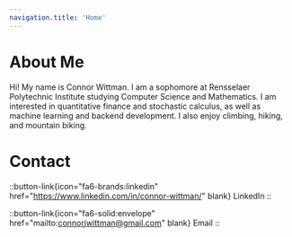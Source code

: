 ```yaml
---
navigation.title: 'Home'
---
```


# About Me

Hi! My name is Connor Wittman. I am a sophomore at Rensselaer Polytechnic Institute studying Computer Science and Mathematics. I am interested in quantitative finance and stochastic calculus, as well as machine learning and backend development. I also enjoy climbing, hiking, and mountain biking. 

# Contact

::button-link{icon="fa6-brands:linkedin" href="https://www.linkedin.com/in/connor-wittman/" blank}
LinkedIn
::
  
::button-link{icon="fa6-solid:envelope" href="mailto:connorjwittman@gmail.com" blank}
Email
::
